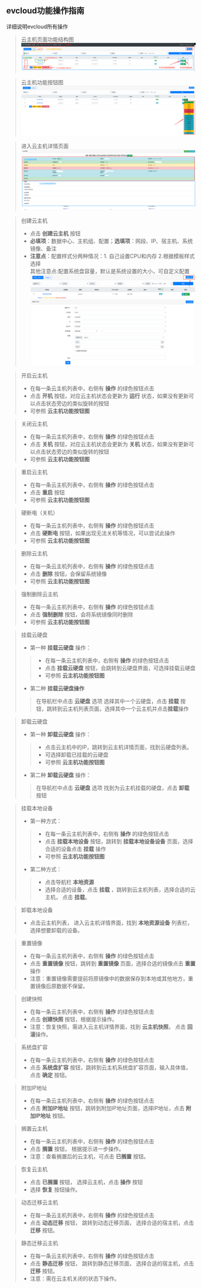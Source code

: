 ## evcloud功能操作指南
详细说明evcloud所有操作


> 云主机页面功能结构图
> ![img.png](images/evcloud功能说明/云主机页面功能说明.png)

> 云主机功能按钮图
> ![img.png](images/evcloud功能说明/功能按钮.png)


> 进入云主机详情页面
> ![img.png](images/evcloud功能说明/云主机详情页面.png)


> 创建云主机
>
> - 点击 **创建云主机** 按钮
> - **必填项**：数据中心、主机组、配置；**选填项**：网段、IP、宿主机、系统镜像、备注
> - **注意点**：配置样式分两种情况：1. 自己设置CPU和内存 2.根据模板样式选择 \
>   其他注意点:配置系统盘容量，默认是系统设置的大小，可自定义配置
> ![img.png](images/evcloud功能说明/云主机创建按钮.png)
> ![img.png](images/evcloud功能说明/创建云主机.png)


> 开启云主机
> 
> - 在每一条云主机列表中，右侧有 **操作** 的绿色按钮点击
> - 点击 **开机** 按钮，对应云主机状态会更新为 **运行** 状态，如果没有更新可以点击状态旁边的类似旋转的按钮
> - 可参照 **云主机功能按钮图**



> 关闭云主机
> 
> - 在每一条云主机列表中，右侧有 **操作** 的绿色按钮点击
> - 点击 **关机** 按钮，对应云主机状态会更新为 **关机** 状态，如果没有更新可以点击状态旁边的类似旋转的按钮
> - 可参照 **云主机功能按钮图**


> 重启云主机
> 
> - 在每一条云主机列表中，右侧有 **操作** 的绿色按钮点击
> - 点击 **重启** 按钮
> - 可参照 **云主机功能按钮图**

> 硬断电（关机）
> 
> - 在每一条云主机列表中，右侧有 **操作** 的绿色按钮点击
> - 点击 **硬断电** 按钮，如果出现无法关机等情况，可以尝试此操作
> - 可参照 **云主机功能按钮图**


> 删除云主机
> 
> - 在每一条云主机列表中，右侧有 **操作** 的绿色按钮点击
> - 点击 **删除** 按钮，会保留系统镜像
> - 可参照 **云主机功能按钮图**


> 强制删除云主机
> 
> - 在每一条云主机列表中，右侧有 **操作** 的绿色按钮点击
> - 点击 **强制删除** 按钮，会将系统镜像同时删除
> - 可参照 **云主机功能按钮图**

> 挂载云硬盘
> 
> - 第一种 **挂载云硬盘** 操作：
> > - 在每一条云主机列表中，右侧有 **操作** 的绿色按钮点击
> > - 点击 **挂载云硬盘** 按钮，会跳转到云硬盘界面，可选择挂载云硬盘
> > - 可参照 **云主机功能按钮图**
> - 第二种 **挂载云硬盘操作**
> > 在导航栏中点击 **云硬盘** 选项
> > 选择其中一个云硬盘，点击 **挂载** 按钮，跳转到云主机列表页面，选择其中一个云主机并点击**挂载**操作



> 卸载云硬盘
> - 第一种 **卸载云硬盘** 操作：
> > - 点击云主机中的IP，跳转到云主机详情页面，找到云硬盘列表。
> > - 可选择卸载已挂载的云硬盘
> > - 可参照 **云主机功能按钮图**
> - 第二种 **卸载云硬盘** 操作：
> > 在导航栏中点击 **云硬盘** 选项
> > 找到为云主机挂载的硬盘，点击 **卸载** 按钮


> 挂载本地设备
> 
> - 第一种方式：
> > - 在每一条云主机列表中，右侧有 **操作** 的绿色按钮点击
> > - 点击 **挂载本地设备** 按钮，跳转到 **挂载本地设备设备** 页面，选择合适的设备点击 **挂载** 操作
> > - 可参照 **云主机功能按钮图**
> 
> - 第二种方式：
> > - 点击导航栏 **本地资源** 
> > - 选择合适的设备，点击 **挂载** ，跳转到云主机列表，选择合适的云主机， 点击 **挂载**。


> 卸载本地设备
> 
> - 点击云主机列表， 进入云主机详情界面，找到 **本地资源设备** 列表栏，选择想要卸载的设备。

> 重置镜像
> 
>  - 在每一条云主机列表中，右侧有 **操作** 的绿色按钮点击
>  - 点击 **重置镜像** 按钮，跳转到 **重置镜像** 页面，选择合适的镜像点击 **重置** 操作
>  - 注意：重置镜像需要提前将原镜像中的数据保存到本地或其他地方，重置镜像后原数据不保留。

> 创建快照
> 
> - 在每一条云主机列表中，右侧有 **操作** 的绿色按钮点击
> - 点击 **创建快照** 按钮，根据提示操作。
> - 注意：恢复快照，需进入云主机详情界面，找到 **云主机快照**， 点击 **回滚**操作。

> 系统盘扩容
> 
> - 在每一条云主机列表中，右侧有 **操作** 的绿色按钮点击
> - 点击 **系统盘扩容** 按钮，跳转到云主机系统盘扩容页面，输入具体值，点击 **确定** 按钮。

> 附加IP地址
> 
> - 在每一条云主机列表中，右侧有 **操作** 的绿色按钮点击
> - 点击 **附加IP地址** 按钮，跳转到附加IP地址页面，选择IP地址，点击 **附加IP地址** 按钮。

> 搁置云主机
> 
> - 在每一条云主机列表中，右侧有 **操作** 的绿色按钮点击
> - 点击 **搁置** 按钮， 根据提示进一步操作。
> - 注意：查看搁置后的云主机，可点击 **已搁置** 按钮。

> 恢复云主机
> 
> - 点击 **已搁置** 按钮， 选择云主机，点击 **操作** 按钮
> - 选择 **恢复** 按钮操作。

> 动态迁移云主机
> 
> - 在每一条云主机列表中，右侧有 **操作** 的绿色按钮点击
> - 点击 **动态迁移** 按钮， 跳转到动态迁移页面， 选择合适的宿主机，点击 **迁移** 按钮。

> 静态迁移云主机
> 
> - 在每一条云主机列表中，右侧有 **操作** 的绿色按钮点击
> - 点击 **静态迁移** 按钮， 跳转到静态迁移页面， 选择合适的宿主机，点击 **迁移** 按钮。
> - 注意：需在云主机关闭的状态下操作。


[comment]: <> (## API文档)

[comment]: <> (> 交互式<a href="/apidocs/" target="view_window">API文档</a>，可在线调用测试API,当前用户只能)

[comment]: <> (看到符合当前用户权限的API,未登录用户仅可查看部分API,有些API需要超级用户权限,要查看尝试所用API请先登录。)


